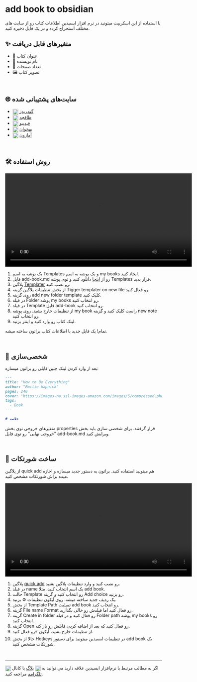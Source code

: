 
# add book to obsidian

با استفاده از این اسکریپت میتونید در نرم افزار ابسیدین اطلاعات کتاب رو از سایت های مختلف استخراج کرده و در یک فایل ذخیره کنید. 

## ✨ متغیر‌های قابل دریافت
- 📕 عنوان کتاب
- 👤 نام نویسنده
- 📄 تعداد صفحات
- 🖼️ تصویر کتاب

<br>

## 🌐 سایت‌های پشتیبانی شده
- <img src="https://www.google.com/s2/favicons?sz=64&amp;domain=https%3a%2f%2fwww.goodreads.com%2f" width="18px" height="18px" align="center"> [گودریدز](https://www.goodreads.com/)
- <img src="https://www.google.com/s2/favicons?sz=64&amp;domain=https%3a%2f%2ftaaghche.com%2f" width="18px" height="18px" align="center"> [طاقچه](https://taaghche.com/)
- <img src="https://www.google.com/s2/favicons?sz=64&amp;domain=https%3a%2f%2ffidibo.com%2f" width="18px" height="18px" align="center"> [فیدیبو](https://fidibo.com/)
- <img src="https://www.google.com/s2/favicons?sz=64&amp;domain=https%3a%2f%2fbehkhaan.ir%2f" width="18px" height="18px" align="center"> [بهخوان](https://behkhaan.ir/)
- <img src="https://www.google.com/s2/favicons?sz=64&amp;domain=https%3a%2f%2fwww.amazon.com%2f" width="18px" height="18px" align="center"> [آمازون](https://www.amazon.com/)

<br>

## 🛠️ روش استفاده

<video src="./guide/how-to-use.mp4" controls width="600">
  مرورگر شما از پخش ویدئو پشتیبانی نمی‌کند.
</video>

1. یک پوشه به اسم Templates و یک پوشه به اسم my books ایجاد کنید.
2. فایل add-book.md رو از [اینجا](./Templates/add-book.md) دانلود کنید و توی پوشه Templates قرار بدید.
3. پلاگین [Templater](https://obsidian.md/plugins?id=templater-obsidian) رو نصب کنید.
4. از بخش تنظیمات پلاگین گزینه Tigger templater on new file رو فعال کنید.
5. روی گزینه add new folder template کلیک کنید.
6. در فیلد Folder پوشه my books رو انتخاب کنید.
7. در فیلد Template فایل add-book رو انتخاب کنید.
8. از تنظیمات خارج بشید. روی پوشه my book راست کلیک کنید و گزینه new note رو انتخاب کنید.
9. لینک کتاب رو وارد کنید و اینتر بزنید.

تمام! یک فایل جدید با اطلاعات کتاب براتون ساخته میشه.

<br>

## 📝 شخصی‌سازی

بعد از وارد کردن لینک چنین فایلی رو براتون میسازه:
```md
---
title: "How to Be Everything"
author: "Emilie Wapnick"
pages: 240
cover: "https://images-na.ssl-images-amazon.com/images/S/compressed.photo.goodreads.com/books/1486512765i/31307672.jpg"
tags:
  - Book
---

# خلاصه

```

متغیرهای خروجی توی بخش properties قرار گرفتند. برای شخصی سازی باید بخش "خروجی نهایی" رو توی فایل add-book.md ویرایش کنید.

<br>

## 🚀 ساخت شورتکات
از پلاگین quick add هم میتونید استفاده کنید. براتون یه دستور جدید میسازه و اجازه میده براش شورتکات مشخص کنید.

<video src="./guide/quick-add.mp4" controls width="600">
  مرورگر شما از پخش ویدئو پشتیبانی نمی‌کند.
</video>

1. پلاگین [quick add](https://obsidian.md/plugins?id=quickadd) رو نصب کنید و وارد تنظیمات پلاگین بشید.
2. در فیلد name یک اسم انتخاب کنید، مثلا add book.
3. حالت Template رو انتخاب کنید و گزینه Add choice رو بزنید.
4. یک ردیف جدید ساخته میشه. روی آیکون تنظیمات ⚙️ بزنید.
5. از بخش Template Path تمپلیت add book رو انتخاب کنید.
6. گزینه File name Format رو فعال کنید اما فیلدش رو خالی بگذارید.
7. گزینه Create in folder رو فعال کنید و در فیلد Folder path پوشه my books رو انتخاب کنید.
8. گزینه Open رو فعال کنید که بعد از اضافه کردن فایلش رو باز کنه.
9. از تنظیمات خارج بشید، آیکون ⚡رو فعال کنید.
10. حالا از بخش Hotkeys در تنظیمات ابسیدین میتونید برای دستور add book یک شورتکات مشخص کنید.

<br>

---
اگر به مطالب مرتبط با نرم‌افزار ابسیدین علاقه دارید می توانید به <img src="https://www.google.com/s2/favicons?sz=32&domain=ifard.ir" width="18px" height="18px" align="center"> [بلاگ](https://ifard.ir/) یا کانال <img src="https://www.google.com/s2/favicons?sz=32&domain=telegram.org" width="18px" height="18px" align="center"> [تلگرامم](https://t.me/ifard_ir/) مراجعه کنید. 
